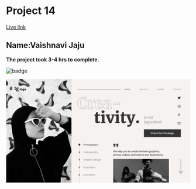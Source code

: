 # Project 14

[Live link](https://stirring-phoenix-2dee61.netlify.app)
## Name:Vaishnavi Jaju

**The project took 3-4 hrs to complete.**

![badge](https://img.shields.io/badge/LearnCodeOnline-INeuron)

![image](./14.png)